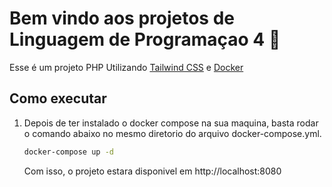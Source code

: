 # Bem vindo aos projetos de Linguagem de Programaçao 4 👋

Esse é um projeto PHP Utilizando [Tailwind CSS](https://tailwindcss.com) e [Docker](https://www.docker.com)


## Como executar

1. Depois de ter instalado o docker compose na sua maquina, basta rodar o comando abaixo no mesmo diretorio do arquivo docker-compose.yml.

   ```bash
   docker-compose up -d
   ```

   Com isso, o projeto estara disponivel em http://localhost:8080
